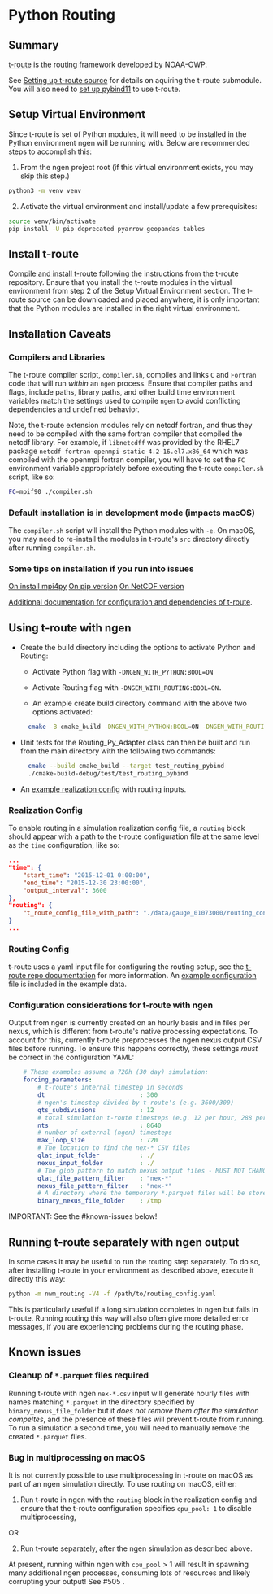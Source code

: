 # Python Routing

## Summary

[t-route](https://github.com/NOAA-OWP/t-route) is the routing framework developed by NOAA-OWP.

See [Setting up t-route source](DEPENDENCIES.md#t-route) for details on aquiring the t-route submodule.
You will also need to [set up pybind11](DEPENDENCIES.md#pybind11) to use t-route.

## Setup Virtual Environment

Since t-route is set of Python modules, it will need to be installed in the Python environment ngen will be running with. Below are recommended steps to accomplish this: 

1. From the ngen project root (if this virtual environment exists, you may skip this step.)

```sh
python3 -m venv venv
```

2. Activate the virtual environment and install/update a few prerequisites:

```sh
source venv/bin/activate
pip install -U pip deprecated pyarrow geopandas tables
```

## Install t-route

[Compile and install t-route](https://github.com/NOAA-OWP/t-route#usage-and-testing) following the instructions from the t-route repository.
Ensure that you install the t-route modules in the virtual environment from step 2 of the Setup Virtual Environment section.
The t-route source can be downloaded and placed anywhere, it is only important that the Python modules are installed in the right virtual environment.

## Installation Caveats

### Compilers and Libraries

The t-route compiler script, `compiler.sh`, compiles and links `C` and `Fortran` code that will run _within_ an `ngen` process.
Ensure that compiler paths and flags, include paths, library paths, and other build time environment variables match the settings used to compile `ngen` to avoid conflicting dependencies and undefined behavior.

Note, the t-route extension modules rely on netcdf fortran, and thus they need to be compiled with the same fortran compiler that compiled
the netcdf library.  For example, if `libnetcdff` was provided by the RHEL7 package `netcdf-fortran-openmpi-static-4.2-16.el7.x86_64`
which was compiled with the openmpi fortran compiler, you will have to set the `FC` environment variable appropriately before executing the t-route `compiler.sh` script, like so:

```sh
FC=mpif90 ./compiler.sh
```

### Default installation is in development mode (impacts macOS)

The `compiler.sh` script will install the Python modules with `-e`. On macOS, you may need to re-install the modules in t-route's `src` directory directly after running `compiler.sh`.

### Some tips on installation if you run into issues
[On install mpi4py](https://github.com/Unidata/netcdf4-python/issues/1296)
[On pip version](https://github.com/NOAA-OWP/t-route/issues/621)
[On NetCDF version](https://github.com/NOAA-OWP/t-route/issues/705)

[Additional documentation for configuration and dependencies of t-route](https://github.com/NOAA-OWP/t-route#configuration-and-dependencies).
 
## Using t-route with ngen
  * Create the build directory including the options to activate Python and Routing: 

      * Activate Python flag with `-DNGEN_WITH_PYTHON:BOOL=ON`

      * Activate Routing flag with `-DNGEN_WITH_ROUTING:BOOL=ON.`  

      * An example create build directory command with the above two options activated:

    ```sh
      cmake -B cmake_build -DNGEN_WITH_PYTHON:BOOL=ON -DNGEN_WITH_ROUTING:BOOL=ON -DNGEN_WITH_TESTS:BOOL=ON .
    ```  
  
  * Unit tests for the Routing_Py_Adapter class can then be built and run from the main directory with the following two commands:
  
    ```sh
      cmake --build cmake_build --target test_routing_pybind
      ./cmake-build-debug/test/test_routing_pybind
    ```
  * An [example realization config](../data/gauge_01073000/example_bmi_multi_realization_config_w_routing.json) with routing inputs.

### Realization Config

To enable routing in a simulation realization config file, a `routing` block should appear with a path to the t-route configuration file at the same level as the `time` configuration, like so:

```JSON
...
"time": {
    "start_time": "2015-12-01 0:00:00",
    "end_time": "2015-12-30 23:00:00",
    "output_interval": 3600
},
"routing": {
    "t_route_config_file_with_path": "./data/gauge_01073000/routing_config.yaml"
}
...
```

### Routing Config

t-route uses a yaml input file for configuring the routing setup, see the [t-route repo documentation](https://github.com/NOAA-OWP/t-route#configuration) for more information.  An [example configuration](../data/gauge_01073000/routing_config.yaml) file is included in the example data.

### Configuration considerations for t-route with ngen

Output from ngen is currently created on an hourly basis and in files per nexus, which is different from t-route's native processing expectations. To account for this, currently t-route preprocesses the ngen nexus output CSV files before running. To ensure this happens correctly, these settings *must* be correct in the configuration YAML:

```YAML
    # These examples assume a 720h (30 day) simulation:
    forcing_parameters:
        # t-route's internal timestep in seconds
        dt                          : 300
        # ngen's timestep divided by t-route's (e.g. 3600/300)
        qts_subdivisions            : 12 
        # total simulation t-route timesteps (e.g. 12 per hour, 288 per day)
        nts                         : 8640
        # number of external (ngen) timesteps
        max_loop_size               : 720
        # The location to find the nex-* CSV files
        qlat_input_folder           : ./ 
        nexus_input_folder          : ./
        # The glob pattern to match nexus output files - MUST NOT CHANGE!
        qlat_file_pattern_filter    : "nex-*"
        nexus_file_pattern_filter   : "nex-*"
        # A directory where the temporary *.parquet files will be stored
        binary_nexus_file_folder    : /tmp
```
IMPORTANT: See the #known-issues below!

## Running t-route separately with ngen output

In some cases it may be useful to run the routing step separately. To do so, after installing t-route in your environment as described above, execute it directly this way:

```sh
python -m nwm_routing -V4 -f /path/to/routing_config.yaml
```


This is particularly useful if a long simulation completes in ngen but fails in t-route. Running routing this way will also often give more detailed error messages, if you are experiencing problems during the routing phase.

## Known issues

### Cleanup of `*.parquet` files required

Running t-route with ngen `nex-*.csv` input will generate hourly files with names matching `*.parquet` in the directory specified by `binary_nexus_file_folder` but it *does not remove them after the simulation compeltes*, and the presence of these files will prevent t-route from running. To run a simulation a second time, you will need to manually remove the created `*.parquet` files.

### Bug in multiprocessing on macOS

It is not currently possible to use multiprocessing in t-route on macOS as part of an ngen simulation directly. To use routing on macOS, either:

1. Run t-route in ngen with the `routing` block in the realization config and ensure that the t-route configuration specifies `cpu_pool: 1` to disable multiprocessing,

OR

2. Run t-route separately, after the ngen simulation as described above.

At present, running within ngen with `cpu_pool` > 1 will result in spawning many additional ngen processes, consuming lots of resources and likely corrupting your output! See #505 .
